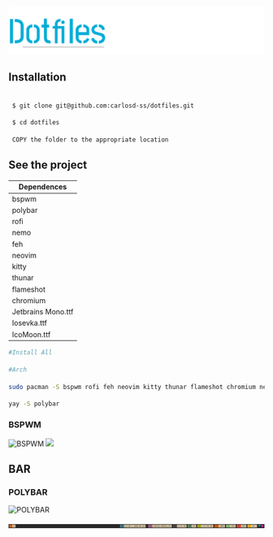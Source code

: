 <img src="https://github.com/carlosd-ss/dotfiles/blob/master/.github/a.svg" widht="200">

## Installation


```zsh

 $ git clone git@github.com:carlosd-ss/dotfiles.git

 $ cd dotfiles
 
 COPY the folder to the appropriate location
```

## See the project

| Dependences        |
|--------------------|
| bspwm              |
| polybar            |
| rofi               |
| nemo               |
| feh                |
| neovim             |
| kitty              |
| thunar             |
| flameshot          |
| chromium           |
| Jetbrains Mono.ttf |
| Iosevka.ttf        |
| IcoMoon.ttf        |



```zsh
#Install All

#Arch

sudo pacman -S bspwm rofi feh neovim kitty thunar flameshot chromium nemo

yay -S polybar

```


### BSPWM


![BSPWM](https://img.shields.io/badge/WM-BSPWM-%2320444D?style=for-the-badge&labelColor=%23444444)
<img src="https://github.com/carlosdss22/dotfiles/blob/master/.github/gruvbox.png" height="500" widht="100">


## BAR


### POLYBAR

![POLYBAR](https://img.shields.io/badge/BAR-POLYBAR-%2320444D?style=for-the-badge&labelColor=%23444444)

<img src="https://github.com/carlosd-ss/dotfiles/blob/master/.github/bar.png"  widht="100">

